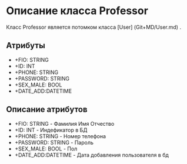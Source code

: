 # Описание класса Professor
    
Класс Professor является потомком класса [User] (Git+MD/User.md) .

## Атрибуты

- +FIO:   STRING
- +ID: INT
- +PHONE: STRING
- +PASSWORD: STRING
- +SEX_MALE: BOOL
- +DATE_ADD:DATETIME

## Описание атрибутов

- +FIO:   STRING - Фамилия Имя Отчество
- +ID: INT - Индефикатор в БД
- +PHONE: STRING - Номер телефона
- +PASSWORD: STRING - Пароль
- +SEX_MALE: BOOL - Пол 
- +DATE_ADD:DATETIME - Дата добавления пользователя в бд
